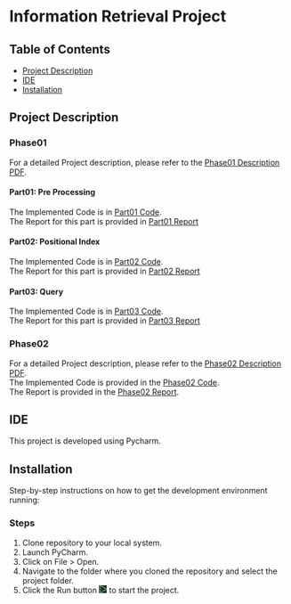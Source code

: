 # Information Retrieval Project

## Table of Contents
- [Project Description](#project-description)
- [IDE](#ide)
- [Installation](#installation)

## Project Description

### Phase01
For a detailed Project description, please refer to the [Phase01 Description PDF](./IR-Project-Spring1402-Phase1.pdf). 

#### Part01: Pre Processing
The Implemented Code is in [Part01 Code](./Phase01-Part01.py). <br />
The Report for this part is provided in [Part01 Report](./IR_Phase01_Part01_Report-9931061.pdf)

#### Part02: Positional Index
The Implemented Code is in [Part02 Code](./Phase01-Part02.py). <br />
The Report for this part is provided in [Part02 Report](./IR_Phase01_Part02_Report-9931061.pdf)

#### Part03: Query
The Implemented Code is in [Part03 Code](./Phase01-Part03.py). <br />
The Report for this part is provided in [Part03 Report](./IR_Phase01_Part03_Report-9931061.pdf)

### Phase02
For a detailed Project description, please refer to the [Phase02 Description PDF](./IR-Project-Spring%201402-Phase2.pdf). <br />
The Implemented Code is provided in the [Phase02 Code](./Phase02.py). <br />
The Report is provided in the [Phase02 Report](./IR_Phase02-Report.pdf).

## IDE
This project is developed using Pycharm.

## Installation
Step-by-step instructions on how to get the development environment running:

### Steps
1. Clone repository to your local system.
2. Launch PyCharm.
3. Click on File > Open.
4. Navigate to the folder where you cloned the repository and select the project folder.
5. Click the Run button ![Run Image](./Pycharm_Run.PNG) to start the project.
